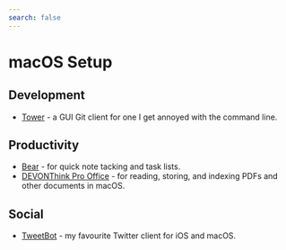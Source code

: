 ```yaml
---
search: false
---
```


# macOS Setup

## Development

-   [Tower][1] - a GUI Git client for one I get annoyed with the command line.

## Productivity

-   [Bear][2] - for quick note tacking and task lists.
-   [DEVONThink Pro Office][3] - for reading, storing, and indexing PDFs and other documents in macOS.

## Social

-   [TweetBot][4] - my favourite Twitter client for iOS and macOS.

[1]:	https://www.git-tower.com
[2]:	https://bear.app/
[3]:	https://www.devontechnologies.com/products/devonthink/devonthink-pro-office.html
[4]:	https://tapbots.com/tweetbot/
